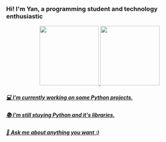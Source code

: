### Hi! I'm Yan, a programming student and technology enthusiastic

<div align="center">
  <a href="https://github.com/yangerhardt">
  <img height="160em" src="https://github-readme-stats.vercel.app/api?username=yangerhardt&show_icons=true&theme=gruvbox&include_all_commits=true&count_private=true"/>
  <img height="160em" src="https://github-readme-stats.vercel.app/api/top-langs/?username=yangerhardt&layout=compact&langs_count=7&theme=gruvbox"/>
</div>
  
##### 💻 I’m currently working on some *Python* projects.
##### 📚 I’m still stuying *Python* and it's libraries.
##### 💬 Ask me about anything you want :)
